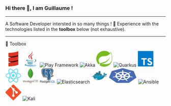 ### Hi there 👋, I am Guillaume !

---

A Software Developer intersted in so many things ! 🙈 Experience with the technologies listed in the **toolbox** below (not exhaustive).

---

🧰 Toolbox

<img src="https://raw.githubusercontent.com/devicons/devicon/master/icons/scala/scala-original.svg" alt="Scala" width="50" height="50"/> <img src="https://raw.githubusercontent.com/devicons/devicon/master/icons/java/java-original.svg" alt="Java" width="50" height="50"/> 
<img src="https://www.playframework.com/assets/images/logos/9382fa0d736c5e7f01d0b7c2726a924d-play_full_color.svg" alt="Play Framework" width="50" height="50"/> 
<img src="https://akka.io/resources/images/akka_full_color.svg" alt="Akka" width="50" height="50"/> 
<img src="https://raw.githubusercontent.com/devicons/devicon/master/icons/spring/spring-original.svg" alt="Spring" width="50" height="50"/> 
<img src="https://design.jboss.org/quarkus/logo/final/SVG/quarkus_icon_rgb_default.svg" alt="Quarkus" width="50" height="50"/>
<img src="https://raw.githubusercontent.com/devicons/devicon/master/icons/typescript/typescript-original.svg" alt="Typescript" width="50" height="50"/>
<img src="https://raw.githubusercontent.com/devicons/devicon/master/icons/react/react-original.svg" alt="React" width="50" height="50"/>
<img src="https://github.com/devicons/devicon/blob/master/icons/mongodb/mongodb-original-wordmark.svg" alt="MongoDB" width="50" height="50"/>
<img src="https://github.com/devicons/devicon/blob/master/icons/postgresql/postgresql-original-wordmark.svg" alt="PostgreSQL" width="50" height="50"/>
<img src="https://user-images.githubusercontent.com/25793363/208103317-f59eafe3-5a68-4daa-b623-acddaef34fea.svg" alt="Elasticsearch" width="48" height="48"/>
<img src="https://raw.githubusercontent.com/devicons/devicon/master/icons/docker/docker-original.svg" alt="Docker" width="50" height="50"/> 
<img src="https://raw.githubusercontent.com/devicons/devicon/master/icons/kubernetes/kubernetes-plain.svg" alt="k8s" width="90" height="50"/> 
<img src="https://upload.wikimedia.org/wikipedia/commons/2/24/Ansible_logo.svg" alt="Ansible" width="60" height="60"/>
<img src="https://github.com/devicons/devicon/blob/master/icons/git/git-original.svg" alt="Git" width="50" height="50"/>
<img src="https://seeklogo.com/images/K/kali-linux-logo-0EB0B3A81B-seeklogo.com.png" alt="Kali" width="50" height="50"/>


<!--
**ggarvanese/ggarvanese** is a ✨ _special_ ✨ repository because its `README.md` (this file) appears on your GitHub profile.

Here are some ideas to get you started:

- 🔭 I’m currently working on ...
- 🌱 I’m currently learning ...
- 👯 I’m looking to collaborate on ...
- 🤔 I’m looking for help with ...
- 💬 Ask me about ...
- 📫 How to reach me: ...
- 😄 Pronouns: ...
- ⚡ Fun fact: ...
-->
